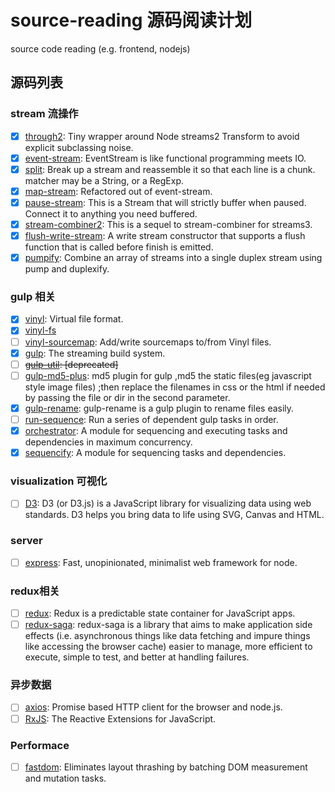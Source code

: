 # source-reading 源码阅读计划
source code reading (e.g. frontend, nodejs)
## 源码列表
### stream 流操作
- [x] [through2](https://github.com/rvagg/through2): Tiny wrapper around Node streams2 Transform to avoid explicit subclassing noise.
- [x] [event-stream](https://github.com/dominictarr/event-stream): EventStream is like functional programming meets IO.
- [x] [split](https://github.com/dominictarr/split): Break up a stream and reassemble it so that each line is a chunk. matcher may be a String, or a RegExp.
- [x] [map-stream](https://github.com/dominictarr/map-stream): Refactored out of event-stream.
- [x] [pause-stream](https://github.com/dominictarr/pause-stream): This is a Stream that will strictly buffer when paused. Connect it to anything you need buffered.
- [x] [stream-combiner2](https://github.com/substack/stream-combiner2): This is a sequel to stream-combiner for streams3.
- [x] [flush-write-stream](https://github.com/mafintosh/flush-write-stream): A write stream constructor that supports a flush function that is called before finish is emitted.
- [x] [pumpify](https://github.com/mafintosh/pumpify): Combine an array of streams into a single duplex stream using pump and duplexify.

### gulp 相关
- [x] [vinyl](https://github.com/gulpjs/vinyl): Virtual file format.
- [x] [vinyl-fs](https://github.com/gulpjs/vinyl-fs)
- [ ] [vinyl-sourcemap](https://github.com/gulpjs/vinyl-sourcemap): Add/write sourcemaps to/from Vinyl files.
- [x] [gulp](https://github.com/gulpjs/gulp): The streaming build system.
- [ ] ~~[gulp-util](https://github.com/gulpjs/gulp-util): [deprecated]~~
- [ ] [gulp-md5-plus](https://github.com/wpfpizicai/gulp-md5-plus): md5 plugin for gulp ,md5 the static files(eg javascript style image files) ;then replace the filenames in css or the html if needed by passing the file or dir in the second parameter.
- [x] [gulp-rename](https://github.com/hparra/gulp-rename): gulp-rename is a gulp plugin to rename files easily.
- [ ] [run-sequence](https://github.com/OverZealous/run-sequence): Run a series of dependent gulp tasks in order.
- [x] [orchestrator](https://github.com/robrich/orchestrator): A module for sequencing and executing tasks and dependencies in maximum concurrency.
- [x] [sequencify](https://github.com/robrich/sequencify): A module for sequencing tasks and dependencies.

### visualization 可视化
- [ ] [D3](https://github.com/d3/d3): D3 (or D3.js) is a JavaScript library for visualizing data using web standards. D3 helps you bring data to life using SVG, Canvas and HTML.

### server
- [ ] [express](https://github.com/expressjs/express): Fast, unopinionated, minimalist web framework for node.

### redux相关
- [ ] [redux](https://github.com/reactjs/redux): Redux is a predictable state container for JavaScript apps.
- [ ] [redux-saga](https://github.com/redux-saga/redux-saga): redux-saga is a library that aims to make application side effects (i.e. asynchronous things like data fetching and impure things like accessing the browser cache) easier to manage, more efficient to execute, simple to test, and better at handling failures.

### 异步数据
- [ ] [axios](https://github.com/axios/axios): Promise based HTTP client for the browser and node.js.
- [ ] [RxJS](https://github.com/reactivex/rxjs): The Reactive Extensions for JavaScript.

### Performace
- [ ] [fastdom](https://github.com/wilsonpage/fastdom): Eliminates layout thrashing by batching DOM measurement and mutation tasks.
